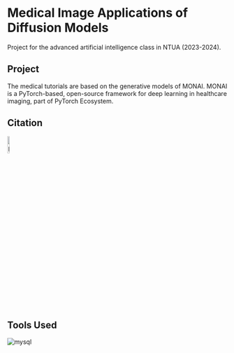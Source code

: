 # Medical Image Applications of Diffusion Models
Project for the advanced artificial intelligence class in NTUA (2023-2024).

## Project
The medical tutorials are based on the generative models of MONAI. MONAI is a PyTorch-based, open-source framework for deep learning in healthcare imaging, part of PyTorch Ecosystem. 
## Citation
[<img src="https://raw.githubusercontent.com/Project-MONAI/MONAI/dev/docs/images/MONAI-logo-color.png" width="10%" alt='project-monai'>](https://github.com/Project-MONAI/GenerativeModels/tree/main)
## Tools Used
![mysql](https://img.shields.io/badge/mysql-v10.4-red.svg)
